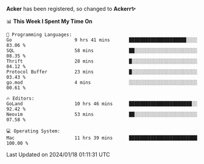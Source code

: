 **Acker** has been registered, so changed to **Ackerr✨**

<!--START_SECTION:waka-->
📊 **This Week I Spent My Time On** 

```text
💬 Programming Languages: 
Go                       9 hrs 41 mins       █████████████████████░░░░   83.06 % 
SQL                      58 mins             ██░░░░░░░░░░░░░░░░░░░░░░░   08.35 % 
Thrift                   28 mins             █░░░░░░░░░░░░░░░░░░░░░░░░   04.12 % 
Protocol Buffer          23 mins             █░░░░░░░░░░░░░░░░░░░░░░░░   03.43 % 
go.mod                   4 mins              ░░░░░░░░░░░░░░░░░░░░░░░░░   00.61 % 

🔥 Editors: 
GoLand                   10 hrs 46 mins      ███████████████████████░░   92.42 % 
Neovim                   53 mins             ██░░░░░░░░░░░░░░░░░░░░░░░   07.58 % 

💻 Operating System: 
Mac                      11 hrs 39 mins      █████████████████████████   100.00 % 
```


 Last Updated on 2024/01/18 01:11:31 UTC
<!--END_SECTION:waka-->
